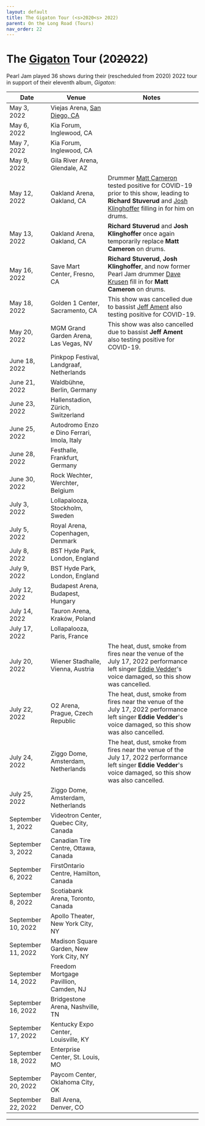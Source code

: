 ```yaml
---
layout: default
title: The Gigaton Tour (<s>2020<s> 2022)
parent: On the Long Road (Tours)
nav_order: 22
---
```


# The [Gigaton](https://pearljamopedia.ml/docs/Albums/Studio/Gigaton) Tour (20~~20~~22)

Pearl Jam played 36 shows during their (rescheduled from 2020) 2022 tour in support of their eleventh album, *Gigaton*:

| Date | Venue | Notes
| ---- | ----- | ----- 
| May 3, 2022 | Viejas Arena, [San Diego, CA](https://pearljamopedia.ml/docs/Notable-Mentions/Locations/San-Diego) | |
| May 6, 2022 | Kia Forum, Inglewood, CA | |
| May 7, 2022 | Kia Forum, Inglewood, CA | |
| May 9, 2022 | Gila River Arena, Glendale, AZ | |
| May 12, 2022 | Oakland Arena, Oakland, CA | Drummer [Matt Cameron](https://pearljamopedia.ml/docs/Notable-Mentions/Current-Members/Matt-Cameron) tested positive for COVID-19 prior to this show, leading to **Richard Stuverud** and [Josh Klinghoffer](https://pearljamopedia.ml/docs/Notable-Mentions/Current-Members/Josh-Klinghoffer) filling in for him on drums.
| May 13, 2022 | Oakland Arena, Oakland, CA | **Richard Stuverud** and **Josh Klinghoffer** once again temporarily replace **Matt Cameron** on drums.
| May 16, 2022 | Save Mart Center, Fresno, CA | **Richard Stuverud**, **Josh Klinghoffer**, and now former Pearl Jam drummer [Dave Krusen](https://pearljamopedia.ml/docs/Notable-Mentions/Past-Members/Dave-Krusen) fill in for **Matt Cameron** on drums.
| May 18, 2022 | Golden 1 Center, Sacramento, CA | This show was cancelled due to bassist [Jeff Ament](https://pearljamopedia.ml/docs/Notable-Mentions/Current-Members/Jeff-Ament) also testing positive for COVID-19.
| May 20, 2022 | MGM Grand Garden Arena, Las Vegas, NV | This show was also cancelled due to bassist **Jeff Ament** also testing positive for COVID-19.
| June 18, 2022 | Pinkpop Festival, Landgraaf, Netherlands | |
| June 21, 2022 | Waldbühne, Berlin, Germany | |
| June 23, 2022 | Hallenstadion, Zürich, Switzerland | |
| June 25, 2022 | Autodromo Enzo e Dino Ferrari, Imola, Italy | |
| June 28, 2022 | Festhalle, Frankfurt, Germany | |
| June 30, 2022 | Rock Wechter, Werchter, Belgium | |
| July 3, 2022 | Lollapalooza, Stockholm, Sweden | |
| July 5, 2022 | Royal Arena, Copenhagen, Denmark | |
| July 8, 2022 | BST Hyde Park, London, England | |
| July 9, 2022 | BST Hyde Park, London, England | |
| July 12, 2022 | Budapest Arena, Budapest, Hungary | |
| July 14, 2022 | Tauron Arena, Kraków, Poland | |
| July 17, 2022 | Lollapalooza, Paris, France | |
| July 20, 2022 | Wiener Stadhalle, Vienna, Austria | The heat, dust, smoke from fires near the venue of the July 17, 2022 performance left singer [Eddie Vedder](https://pearljamopedia.ml/docs/Notable-Mentions/Current-Members/Eddie-Vedder)'s voice damaged, so this show was cancelled.
| July 22, 2022 | O2 Arena, Prague, Czech Republic | The heat, dust, smoke from fires near the venue of the July 17, 2022 performance left singer **Eddie Vedder**'s voice damaged, so this show was also cancelled.
| July 24, 2022 | Ziggo Dome, Amsterdam, Netherlands | The heat, dust, smoke from fires near the venue of the July 17, 2022 performance left singer **Eddie Vedder**'s voice damaged, so this show was also cancelled.
| July 25, 2022 | Ziggo Dome, Amsterdam, Netherlands | |
| September 1, 2022 | Videotron Center, Quebec City, Canada | |
| September 3, 2022 | Canadian Tire Centre, Ottawa, Canada | |
| September 6, 2022 | FirstOntario Centre, Hamilton, Canada | |
| September 8, 2022 | Scotiabank Arena, Toronto, Canada | |
| September 10, 2022 | Apollo Theater, New York City, NY | |
| September 11, 2022 | Madison Square Garden, New York City, NY | |
| September 14, 2022 | Freedom Mortgage Pavillion, Camden, NJ | |
| September 16, 2022 | Bridgestone Arena, Nashville, TN | |
| September 17, 2022 | Kentucky Expo Center, Louisville, KY | |
| September 18, 2022 | Enterprise Center, St. Louis, MO | |
| September 20, 2022 | Paycom Center, Oklahoma City, OK | |
| September 22, 2022 | Ball Arena, Denver, CO | |
---------------------------------------------------------------------------------
